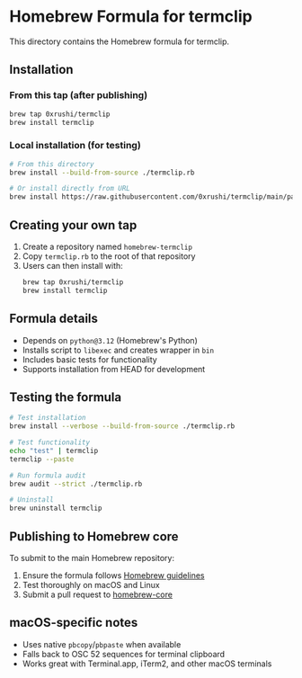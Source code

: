# Homebrew Formula for termclip

This directory contains the Homebrew formula for termclip.

## Installation

### From this tap (after publishing)
```bash
brew tap 0xrushi/termclip
brew install termclip
```

### Local installation (for testing)
```bash
# From this directory
brew install --build-from-source ./termclip.rb

# Or install directly from URL
brew install https://raw.githubusercontent.com/0xrushi/termclip/main/packages/homebrew/termclip.rb
```

## Creating your own tap

1. Create a repository named `homebrew-termclip`
2. Copy `termclip.rb` to the root of that repository
3. Users can then install with:
   ```bash
   brew tap 0xrushi/termclip
   brew install termclip
   ```

## Formula details

- Depends on `python@3.12` (Homebrew's Python)
- Installs script to `libexec` and creates wrapper in `bin`
- Includes basic tests for functionality
- Supports installation from HEAD for development

## Testing the formula

```bash
# Test installation
brew install --verbose --build-from-source ./termclip.rb

# Test functionality  
echo "test" | termclip
termclip --paste

# Run formula audit
brew audit --strict ./termclip.rb

# Uninstall
brew uninstall termclip
```

## Publishing to Homebrew core

To submit to the main Homebrew repository:

1. Ensure the formula follows [Homebrew guidelines](https://docs.brew.sh/Formula-Cookbook)
2. Test thoroughly on macOS and Linux
3. Submit a pull request to [homebrew-core](https://github.com/Homebrew/homebrew-core)

## macOS-specific notes

- Uses native `pbcopy`/`pbpaste` when available
- Falls back to OSC 52 sequences for terminal clipboard
- Works great with Terminal.app, iTerm2, and other macOS terminals
